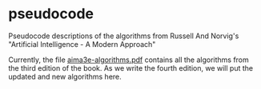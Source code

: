 # pseudocode
Pseudocode descriptions of the algorithms from Russell And Norvig's "Artificial Intelligence - A Modern Approach"

Currently, the file [aima3e-algorithms.pdf](https://github.com/aimacode/pseudocode/blob/master/aima3e-algorithms.pdf) contains all the algorithms from the third edition of the book. As we write the fourth edition, we will put the updated and new algorithms here.
